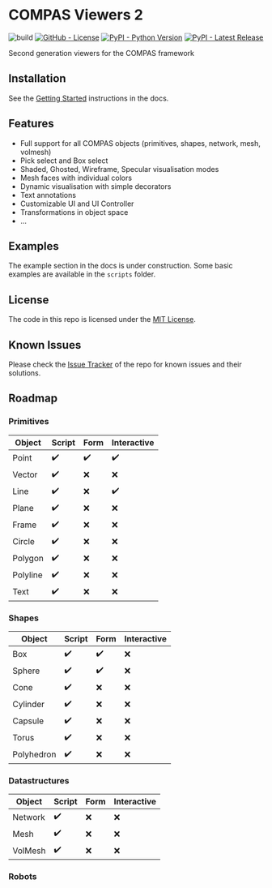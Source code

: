 # COMPAS Viewers 2

![build](https://github.com/compas-dev/compas_view2/workflows/build/badge.svg)
[![GitHub - License](https://img.shields.io/github/license/compas-dev/compas_view2.svg)](https://github.com/compas-dev/compas_view2)
[![PyPI - Python Version](https://img.shields.io/pypi/pyversions/compas_view2.svg)](https://pypi.python.org/project/compas_view2)
[![PyPI - Latest Release](https://img.shields.io/pypi/v/compas_view2.svg)](https://pypi.python.org/project/compas_view2)

Second generation viewers for the COMPAS framework

## Installation

See the [Getting Started](https://compas.dev/compas_view2/latest/gettingstarted.html) instructions in the docs.

## Features

* Full support for all COMPAS objects (primitives, shapes, network, mesh, volmesh)
* Pick select and Box select
* Shaded, Ghosted, Wireframe, Specular visualisation modes
* Mesh faces with individual colors
* Dynamic visualisation with simple decorators
* Text annotations
* Customizable UI and UI Controller
* Transformations in object space
* ...

## Examples

The example section in the docs is under construction.
Some basic examples are available in the `scripts` folder.

## License

The code in this repo is licensed under the [MIT License](LICENCSE).

## Known Issues

Please check the [Issue Tracker](https://github.com/compas-dev/compas_view2/issues) of the repo for known issues and their solutions.

## Roadmap

### Primitives

| Object   | Script             | Form               | Interactive        |
| -------- | ------------------ | ------------------ | ------------------ |
| Point    | :heavy_check_mark: | :heavy_check_mark: | :heavy_check_mark: |
| Vector   | :heavy_check_mark: | :x:                | :x:                |
| Line     | :heavy_check_mark: | :x:                | :heavy_check_mark: |
| Plane    | :heavy_check_mark: | :x:                | :x:                |
| Frame    | :heavy_check_mark: | :x:                | :x:                |
| Circle   | :heavy_check_mark: | :x:                | :x:                |
| Polygon  | :heavy_check_mark: | :x:                | :x:                |
| Polyline | :heavy_check_mark: | :x:                | :x:                |
| Text     | :heavy_check_mark: | :x:                | :x:                |

### Shapes

| Object     | Script             | Form               | Interactive        |
| ---------- | ------------------ | ------------------ | ------------------ |
| Box        | :heavy_check_mark: | :heavy_check_mark: | :x:                |
| Sphere     | :heavy_check_mark: | :heavy_check_mark: | :x:                |
| Cone       | :heavy_check_mark: | :x:                | :x:                |
| Cylinder   | :heavy_check_mark: | :x:                | :x:                |
| Capsule    | :heavy_check_mark: | :x:                | :x:                |
| Torus      | :heavy_check_mark: | :x:                | :x:                |
| Polyhedron | :heavy_check_mark: | :x:                | :x:                |

### Datastructures

| Object   | Script             | Form               | Interactive        |
| -------- | ------------------ | ------------------ | ------------------ |
| Network  | :heavy_check_mark: | :x:                | :x:                |
| Mesh     | :heavy_check_mark: | :x:                | :x:                |
| VolMesh  | :heavy_check_mark: | :x:                | :x:                |

### Robots
